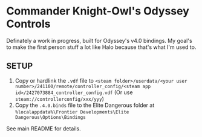 
Commander Knight-Owl's Odyssey Controls
===============================================================================

Definately a work in progress, built for Odyssey's v4.0 bindings. My goal's to make the first person stuff a lot like Halo because that's what I'm used to.



SETUP
--------------------------------------------------------------------------------

1. Copy or hardlink the `.vdf` file to `<steam folder>/userdata/<your user number>/241100/remote/controller_config/<steam app id>/2427073884_controller_config.vdf`
(Or use `steam://controllerconfig/xxx/yyy`)
2. Copy the `.4.0.binds` file to the Elite Dangerous folder at `%localappdata%\Frontier Developments\Elite Dangerous\Options\Bindings`


See main README for details.
